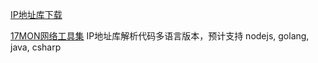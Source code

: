 [IP地址库下载](http://s.qdcdn.com/17mon/17monipdb.dat "二进制数据库")

[17MON网络工具集](http://tool.17mon.cn/ "17MON网络工具集") IP地址库解析代码多语言版本，预计支持 nodejs, golang, java, csharp